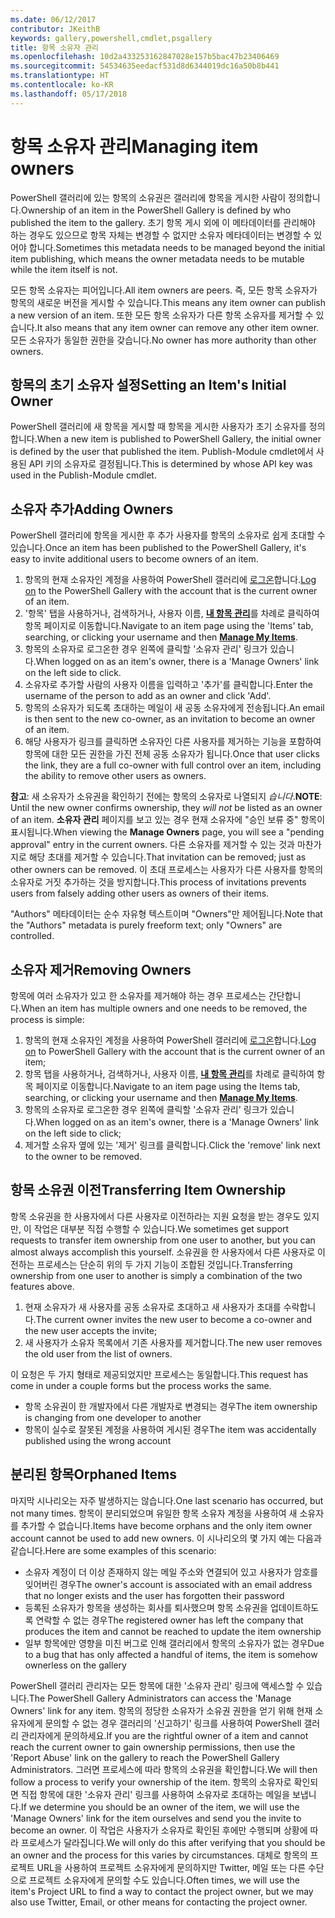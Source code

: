 ```yaml
---
ms.date: 06/12/2017
contributor: JKeithB
keywords: gallery,powershell,cmdlet,psgallery
title: 항목 소유자 관리
ms.openlocfilehash: 10d2a433253162847028e157b5bac47b23406469
ms.sourcegitcommit: 54534635eedacf531d8d6344019dc16a50b8b441
ms.translationtype: HT
ms.contentlocale: ko-KR
ms.lasthandoff: 05/17/2018
---
```

# <a name="managing-item-owners"></a><span data-ttu-id="360e4-103">항목 소유자 관리</span><span class="sxs-lookup"><span data-stu-id="360e4-103">Managing item owners</span></span>

<span data-ttu-id="360e4-104">PowerShell 갤러리에 있는 항목의 소유권은 갤러리에 항목을 게시한 사람이 정의합니다.</span><span class="sxs-lookup"><span data-stu-id="360e4-104">Ownership of an item in the PowerShell Gallery is defined by who published the item to the gallery.</span></span>
<span data-ttu-id="360e4-105">초기 항목 게시 외에 이 메타데이터를 관리해야 하는 경우도 있으므로 항목 자체는 변경할 수 없지만 소유자 메타데이터는 변경할 수 있어야 합니다.</span><span class="sxs-lookup"><span data-stu-id="360e4-105">Sometimes this metadata needs to be managed beyond the initial item publishing, which means the owner metadata needs to be mutable while the item itself is not.</span></span>

<span data-ttu-id="360e4-106">모든 항목 소유자는 피어입니다.</span><span class="sxs-lookup"><span data-stu-id="360e4-106">All item owners are peers.</span></span>
<span data-ttu-id="360e4-107">즉, 모든 항목 소유자가 항목의 새로운 버전을 게시할 수 있습니다.</span><span class="sxs-lookup"><span data-stu-id="360e4-107">This means any item owner can publish a new version of an item.</span></span> <span data-ttu-id="360e4-108">또한 모든 항목 소유자가 다른 항목 소유자를 제거할 수 있습니다.</span><span class="sxs-lookup"><span data-stu-id="360e4-108">It also means that any item owner can remove any other item owner.</span></span>
<span data-ttu-id="360e4-109">모든 소유자가 동일한 권한을 갖습니다.</span><span class="sxs-lookup"><span data-stu-id="360e4-109">No owner has more authority than other owners.</span></span>

## <a name="setting-an-items-initial-owner"></a><span data-ttu-id="360e4-110">항목의 초기 소유자 설정</span><span class="sxs-lookup"><span data-stu-id="360e4-110">Setting an Item's Initial Owner</span></span>

<span data-ttu-id="360e4-111">PowerShell 갤러리에 새 항목을 게시할 때 항목을 게시한 사용자가 초기 소유자를 정의합니다.</span><span class="sxs-lookup"><span data-stu-id="360e4-111">When a new item is published to PowerShell Gallery, the initial owner is defined by the user that published the item.</span></span> <span data-ttu-id="360e4-112">Publish-Module cmdlet에서 사용된 API 키의 소유자로 결정됩니다.</span><span class="sxs-lookup"><span data-stu-id="360e4-112">This is determined by whose API key was used in the Publish-Module cmdlet.</span></span>

## <a name="adding-owners"></a><span data-ttu-id="360e4-113">소유자 추가</span><span class="sxs-lookup"><span data-stu-id="360e4-113">Adding Owners</span></span>

<span data-ttu-id="360e4-114">PowerShell 갤러리에 항목을 게시한 후 추가 사용자를 항목의 소유자로 쉽게 초대할 수 있습니다.</span><span class="sxs-lookup"><span data-stu-id="360e4-114">Once an item has been published to the PowerShell Gallery, it's easy to invite additional users to become owners of an item.</span></span>

1. <span data-ttu-id="360e4-115">항목의 현재 소유자인 계정을 사용하여 PowerShell 갤러리에 [로그온](https://powershellgallery.com/users/account/LogOn)합니다.</span><span class="sxs-lookup"><span data-stu-id="360e4-115">[Log on](https://powershellgallery.com/users/account/LogOn) to the PowerShell Gallery with the account that is the current owner of an item.</span></span>
2. <span data-ttu-id="360e4-116">'항목' 탭을 사용하거나, 검색하거나, 사용자 이름, [**내 항목 관리**](https://www.powershellgallery.com/account/Packages)를 차례로 클릭하여 항목 페이지로 이동합니다.</span><span class="sxs-lookup"><span data-stu-id="360e4-116">Navigate to an item page using the 'Items' tab, searching, or clicking your username and then [**Manage My Items**](https://www.powershellgallery.com/account/Packages).</span></span>
3. <span data-ttu-id="360e4-117">항목의 소유자로 로그온한 경우 왼쪽에 클릭할 '소유자 관리' 링크가 있습니다.</span><span class="sxs-lookup"><span data-stu-id="360e4-117">When logged on as an item's owner, there is a 'Manage Owners' link on the left side to click.</span></span>
4. <span data-ttu-id="360e4-118">소유자로 추가할 사람의 사용자 이름을 입력하고 '추가'를 클릭합니다.</span><span class="sxs-lookup"><span data-stu-id="360e4-118">Enter the username of the person to add as an owner and click 'Add'.</span></span>
5. <span data-ttu-id="360e4-119">항목의 소유자가 되도록 초대하는 메일이 새 공동 소유자에게 전송됩니다.</span><span class="sxs-lookup"><span data-stu-id="360e4-119">An email is then sent to the new co-owner, as an invitation to become an owner of an item.</span></span>
6. <span data-ttu-id="360e4-120">해당 사용자가 링크를 클릭하면 소유자인 다른 사용자를 제거하는 기능을 포함하여 항목에 대한 모든 권한을 가진 전체 공동 소유자가 됩니다.</span><span class="sxs-lookup"><span data-stu-id="360e4-120">Once that user clicks the link, they are a full co-owner with full control over an item, including the ability to remove other users as owners.</span></span>

<span data-ttu-id="360e4-121">**참고**: 새 소유자가 소유권을 확인하기 전에는 항목의 소유자로 나열되지 *습니다*.</span><span class="sxs-lookup"><span data-stu-id="360e4-121">**NOTE**: Until the new owner confirms ownership, they *will not* be listed as an owner of an item.</span></span>
<span data-ttu-id="360e4-122">**소유자 관리** 페이지를 보고 있는 경우 현재 소유자에 "승인 보류 중" 항목이 표시됩니다.</span><span class="sxs-lookup"><span data-stu-id="360e4-122">When viewing the **Manage Owners** page, you will see a "pending approval" entry in the current owners.</span></span>
<span data-ttu-id="360e4-123">다른 소유자를 제거할 수 있는 것과 마찬가지로 해당 초대를 제거할 수 있습니다.</span><span class="sxs-lookup"><span data-stu-id="360e4-123">That invitation can be removed; just as other owners can be removed.</span></span>
<span data-ttu-id="360e4-124">이 초대 프로세스는 사용자가 다른 사용자를 항목의 소유자로 거짓 추가하는 것을 방지합니다.</span><span class="sxs-lookup"><span data-stu-id="360e4-124">This process of invitations prevents users from falsely adding other users as owners of their items.</span></span>

<span data-ttu-id="360e4-125">"Authors" 메타데이터는 순수 자유형 텍스트이며 "Owners"만 제어됩니다.</span><span class="sxs-lookup"><span data-stu-id="360e4-125">Note that the "Authors" metadata is purely freeform text; only "Owners" are controlled.</span></span>


## <a name="removing-owners"></a><span data-ttu-id="360e4-126">소유자 제거</span><span class="sxs-lookup"><span data-stu-id="360e4-126">Removing Owners</span></span>

<span data-ttu-id="360e4-127">항목에 여러 소유자가 있고 한 소유자를 제거해야 하는 경우 프로세스는 간단합니다.</span><span class="sxs-lookup"><span data-stu-id="360e4-127">When an item has multiple owners and one needs to be removed, the process is simple:</span></span>

1. <span data-ttu-id="360e4-128">항목의 현재 소유자인 계정을 사용하여 PowerShell 갤러리에 [로그온](https://powershellgallery.com/users/account/LogOn)합니다.</span><span class="sxs-lookup"><span data-stu-id="360e4-128">[Log on](https://powershellgallery.com/users/account/LogOn) to PowerShell Gallery with the account that is the current owner of an item;</span></span>
2. <span data-ttu-id="360e4-129">항목 탭을 사용하거나, 검색하거나, 사용자 이름, [**내 항목 관리**](https://www.powershellgallery.com/account/Packages)를 차례로 클릭하여 항목 페이지로 이동합니다.</span><span class="sxs-lookup"><span data-stu-id="360e4-129">Navigate to an item page using the Items tab, searching, or clicking your username and then [**Manage My Items**](https://www.powershellgallery.com/account/Packages).</span></span>
3. <span data-ttu-id="360e4-130">항목의 소유자로 로그온한 경우 왼쪽에 클릭할 '소유자 관리' 링크가 있습니다.</span><span class="sxs-lookup"><span data-stu-id="360e4-130">When logged on as an item's owner, there is a 'Manage Owners' link on the left side to click;</span></span>
4. <span data-ttu-id="360e4-131">제거할 소유자 옆에 있는 '제거' 링크를 클릭합니다.</span><span class="sxs-lookup"><span data-stu-id="360e4-131">Click the 'remove' link next to the owner to be removed.</span></span>



## <a name="transferring-item-ownership"></a><span data-ttu-id="360e4-132">항목 소유권 이전</span><span class="sxs-lookup"><span data-stu-id="360e4-132">Transferring Item Ownership</span></span>

<span data-ttu-id="360e4-133">항목 소유권을 한 사용자에서 다른 사용자로 이전하라는 지원 요청을 받는 경우도 있지만, 이 작업은 대부분 직접 수행할 수 있습니다.</span><span class="sxs-lookup"><span data-stu-id="360e4-133">We sometimes get support requests to transfer item ownership from one user to another, but you can almost always accomplish this yourself.</span></span>
<span data-ttu-id="360e4-134">소유권을 한 사용자에서 다른 사용자로 이전하는 프로세스는 단순히 위의 두 가지 기능이 조합된 것입니다.</span><span class="sxs-lookup"><span data-stu-id="360e4-134">Transferring ownership from one user to another is simply a combination of the two features above.</span></span>

1. <span data-ttu-id="360e4-135">현재 소유자가 새 사용자를 공동 소유자로 초대하고 새 사용자가 초대를 수락합니다.</span><span class="sxs-lookup"><span data-stu-id="360e4-135">The current owner invites the new user to become a co-owner and the new user accepts the invite;</span></span>
2. <span data-ttu-id="360e4-136">새 사용자가 소유자 목록에서 기존 사용자를 제거합니다.</span><span class="sxs-lookup"><span data-stu-id="360e4-136">The new user removes the old user from the list of owners.</span></span>

<span data-ttu-id="360e4-137">이 요청은 두 가지 형태로 제공되었지만 프로세스는 동일합니다.</span><span class="sxs-lookup"><span data-stu-id="360e4-137">This request has come in under a couple forms but the process works the same.</span></span>

- <span data-ttu-id="360e4-138">항목 소유권이 한 개발자에서 다른 개발자로 변경되는 경우</span><span class="sxs-lookup"><span data-stu-id="360e4-138">The item ownership is changing from one developer to another</span></span>
- <span data-ttu-id="360e4-139">항목이 실수로 잘못된 계정을 사용하여 게시된 경우</span><span class="sxs-lookup"><span data-stu-id="360e4-139">The item was accidentally published using the wrong account</span></span>


## <a name="orphaned-items"></a><span data-ttu-id="360e4-140">분리된 항목</span><span class="sxs-lookup"><span data-stu-id="360e4-140">Orphaned Items</span></span>

<span data-ttu-id="360e4-141">마지막 시나리오는 자주 발생하지는 않습니다.</span><span class="sxs-lookup"><span data-stu-id="360e4-141">One last scenario has occurred, but not many times.</span></span>
<span data-ttu-id="360e4-142">항목이 분리되었으며 유일한 항목 소유자 계정을 사용하여 새 소유자를 추가할 수 없습니다.</span><span class="sxs-lookup"><span data-stu-id="360e4-142">Items have become orphans and the only item owner account cannot be used to add new owners.</span></span>
<span data-ttu-id="360e4-143">이 시나리오의 몇 가지 예는 다음과 같습니다.</span><span class="sxs-lookup"><span data-stu-id="360e4-143">Here are some examples of this scenario:</span></span>

- <span data-ttu-id="360e4-144">소유자 계정이 더 이상 존재하지 않는 메일 주소와 연결되어 있고 사용자가 암호를 잊어버린 경우</span><span class="sxs-lookup"><span data-stu-id="360e4-144">The owner's account is associated with an email address that no longer exists and the user has forgotten their password</span></span>
- <span data-ttu-id="360e4-145">등록된 소유자가 항목을 생성하는 회사를 퇴사했으며 항목 소유권을 업데이트하도록 연락할 수 없는 경우</span><span class="sxs-lookup"><span data-stu-id="360e4-145">The registered owner has left the company that produces the item and cannot be reached to update the item ownership</span></span>
- <span data-ttu-id="360e4-146">일부 항목에만 영향을 미친 버그로 인해 갤러리에서 항목의 소유자가 없는 경우</span><span class="sxs-lookup"><span data-stu-id="360e4-146">Due to a bug that has only affected a handful of items, the item is somehow ownerless on the gallery</span></span>

<span data-ttu-id="360e4-147">PowerShell 갤러리 관리자는 모든 항목에 대한 '소유자 관리' 링크에 액세스할 수 있습니다.</span><span class="sxs-lookup"><span data-stu-id="360e4-147">The PowerShell Gallery Administrators can access the 'Manage Owners' link for any item.</span></span>
<span data-ttu-id="360e4-148">항목의 정당한 소유자가 소유권 권한을 얻기 위해 현재 소유자에게 문의할 수 없는 경우 갤러리의 '신고하기' 링크를 사용하여 PowerShell 갤러리 관리자에게 문의하세요.</span><span class="sxs-lookup"><span data-stu-id="360e4-148">If you are the rightful owner of a item and cannot reach the current owner to gain ownership permissions, then use the 'Report Abuse' link on the gallery to reach the PowerShell Gallery Administrators.</span></span>
<span data-ttu-id="360e4-149">그러면 프로세스에 따라 항목의 소유권을 확인합니다.</span><span class="sxs-lookup"><span data-stu-id="360e4-149">We will then follow a process to verify your ownership of the item.</span></span>
<span data-ttu-id="360e4-150">항목의 소유자로 확인되면 직접 항목에 대한 '소유자 관리' 링크를 사용하여 소유자로 초대하는 메일을 보냅니다.</span><span class="sxs-lookup"><span data-stu-id="360e4-150">If we determine you should be an owner of the item, we will use the 'Manage Owners' link for the item ourselves and send you the invite to become an owner.</span></span>
<span data-ttu-id="360e4-151">이 작업은 사용자가 소유자로 확인된 후에만 수행되며 상황에 따라 프로세스가 달라집니다.</span><span class="sxs-lookup"><span data-stu-id="360e4-151">We will only do this after verifying that you should be an owner and the process for this varies by circumstances.</span></span>
<span data-ttu-id="360e4-152">대체로 항목의 프로젝트 URL을 사용하여 프로젝트 소유자에게 문의하지만 Twitter, 메일 또는 다른 수단으로 프로젝트 소유자에게 문의할 수도 있습니다.</span><span class="sxs-lookup"><span data-stu-id="360e4-152">Often times, we will use the item's Project URL to find a way to contact the project owner, but we may also use Twitter, Email, or other means for contacting the project owner.</span></span>